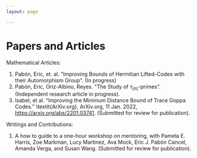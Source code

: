 ```yaml
---
layout: page

---
```

# Papers and Articles

Mathematical Articles:

1. Pabón, Eric, et. al. "Improving Bounds of Hermitian Lifted-Codes with their Automorphism Group". (In progress)
2. Pabón, Eric, Oriz-Albino, Reyes. "The Study of $\tau_{(n)}$-primes". (Independent research article in progress).
3. Isabel, et al. “Improving the Minimum Distance Bound of Trace Goppa Codes.” \textit{ArXiv.org}, ArXiv.org, 11 Jan. 2022, https://arxiv.org/abs/2201.03741. (Submitted for review for publication).

Writings and Contributions:

1. A how to guide to a one-hour workshop on mentoring, with Pamela E. Harris, Zoe Markman, Lucy Martinez, Ava Mock, Eric J. Pabón Cancel, Amanda Verga, and Susan Wang. (Submitted for review for publication).
